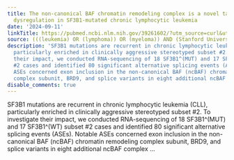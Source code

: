 ```yaml
---
title: The non-canonical BAF chromatin remodeling complex is a novel target of spliceosome
  dysregulation in SF3B1-mutated chronic lymphocytic leukemia
date: '2024-09-11'
linkTitle: https://pubmed.ncbi.nlm.nih.gov/39261602/?utm_source=curl&utm_medium=rss&utm_campaign=pubmed-2&utm_content=1Rkszs2HVZ2RHP33OibaNFew6VK-LzjJWTD4GwmLlk8B-wCceh&fc=20220923065203&ff=20240912194138&v=2.18.0.post9+e462414
source: (((leukemia) OR (lymphoma)) OR (myeloma)) AND (Stanford University[Affiliation])
description: 'SF3B1 mutations are recurrent in chronic lymphocytic leukemia (CLL),
  particularly enriched in clinically aggressive stereotyped subset #2. To investigate
  their impact, we conducted RNA-sequencing of 18 SF3B1^(MUT) and 17 SF3B1^(WT) subset
  #2 cases and identified 80 significant alternative splicing events (ASEs). Notable
  ASEs concerned exon inclusion in the non-canonical BAF (ncBAF) chromatin remodeling
  complex subunit, BRD9, and splice variants in eight additional ncBAF complex ...'
disable_comments: true
---
```

SF3B1 mutations are recurrent in chronic lymphocytic leukemia (CLL), particularly enriched in clinically aggressive stereotyped subset #2. To investigate their impact, we conducted RNA-sequencing of 18 SF3B1^(MUT) and 17 SF3B1^(WT) subset #2 cases and identified 80 significant alternative splicing events (ASEs). Notable ASEs concerned exon inclusion in the non-canonical BAF (ncBAF) chromatin remodeling complex subunit, BRD9, and splice variants in eight additional ncBAF complex ...